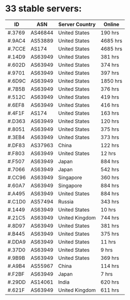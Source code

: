 # 33 stable servers:

| ID | ASN | Server Country | Online |
| ------ | ------ | ------ | ------ |
| #.3769 | AS46844 | United States | 190 hrs |
| #.9AC4 | AS53889 | United States | 4685 hrs |
| #.7CCE | AS174 | United States | 4685 hrs |
| #.14D9 | AS63949 | United States | 381 hrs |
| #.602D | AS63949 | United States | 374 hrs |
| #.9701 | AS63949 | United States | 397 hrs |
| #.6D9C | AS63949 | United States | 1850 hrs |
| #.7B5B | AS63949 | United States | 376 hrs |
| #.512C | AS63949 | United States | 419 hrs |
| #.6EF8 | AS63949 | United States | 416 hrs |
| #.4F1F | AS174 | United States | 163 hrs |
| #.D363 | AS63949 | United States | 120 hrs |
| #.8051 | AS63949 | United States | 375 hrs |
| #.3EB4 | AS63949 | United States | 373 hrs |
| #.DF83 | AS37963 | China | 122 hrs |
| #.F803 | AS63949 | United States | 12 hrs |
| #.F507 | AS63949 | Japan | 884 hrs |
| #.7066 | AS63949 | Japan | 542 hrs |
| #.CC96 | AS63949 | Singapore | 360 hrs |
| #.60A7 | AS63949 | Singapore | 884 hrs |
| #.A495 | AS63949 | United States | 884 hrs |
| #.C1D0 | AS57494 | Russia | 343 hrs |
| #.1449 | AS63949 | United States | 10 hrs |
| #.21C5 | AS63949 | United Kingdom | 744 hrs |
| #.8D97 | AS63949 | United States | 381 hrs |
| #.B445 | AS63949 | United States | 375 hrs |
| #.DDA9 | AS63949 | United States | 11 hrs |
| #.37D0 | AS63949 | United States | 9 hrs |
| #.9B9B | AS63949 | United States | 369 hrs |
| #.A9B4 | AS55967 | China | 114 hrs |
| #.F2BF | AS63949 | Japan | 7 hrs |
| #.29DD | AS14061 | India | 620 hrs |
| #.621F | AS63949 | United Kingdom | 611 hrs |

